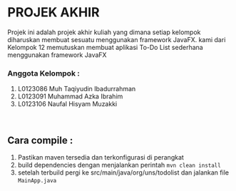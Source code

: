 # PROJEK AKHIR
Projek ini adalah projek akhir kuliah yang dimana setiap kelompok diharuskan membuat sesuatu menggunakan framework JavaFX. kami dari Kelompok 12 memutuskan membuat aplikasi To-Do List sederhana menggunakan framework JavaFX
<br>

### Anggota Kelompok :
1. L0123086 Muh Taqiyudin Ibadurrahman 
2. L0123091 Muhammad Azka Ibrahim
3. L0123106 Naufal Hisyam Muzakki
<br>




## Cara compile :
1. Pastikan maven tersedia dan terkonfigurasi di perangkat
2. build dependencies dengan menjalankan perintah `mvn clean install`
3. setelah terbuild  pergi ke src/main/java/org/uns/todolist dan jalankan file `MainApp.java`
